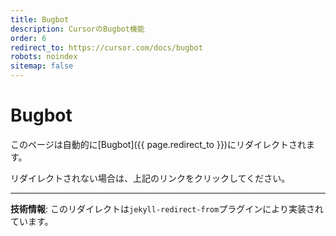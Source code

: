 ```yaml
---
title: Bugbot
description: CursorのBugbot機能
order: 6
redirect_to: https://cursor.com/docs/bugbot
robots: noindex
sitemap: false
---
```


<!-- このページはJekyllのリダイレクトプラグインにより自動的にリダイレクトされます -->

# Bugbot

このページは自動的に[Bugbot]({{ page.redirect_to }})にリダイレクトされます。

リダイレクトされない場合は、上記のリンクをクリックしてください。

---

**技術情報**: このリダイレクトは`jekyll-redirect-from`プラグインにより実装されています。
